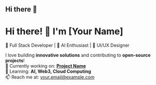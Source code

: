 ## Hi there 👋

<!--
**RudranshGupta004/RudranshGupta004** is a ✨ _special_ ✨ repository because its `README.md` (this file) appears on your GitHub profile.

Here are some ideas to get you started:

- 🔭 I’m currently working on ...
- 🌱 I’m currently learning ...
- 👯 I’m looking to collaborate on ...
- 🤔 I’m looking for help with ...
- 💬 Ask me about ...
- 📫 How to reach me: ...
- 😄 Pronouns: ...
- ⚡ Fun fact: ...
-->
# Hi there! 👋 I'm [Your Name]  
🚀 Full Stack Developer | 🧠 AI Enthusiast | 🎨 UI/UX Designer  

I love building **innovative solutions** and contributing to **open-source projects**!  
🔭 Currently working on: **[Project Name](Project_Link)**  
🌱 Learning: **AI, Web3, Cloud Computing**  
📫 Reach me at: [your.email@example.com](mailto:your.email@example.com)  
